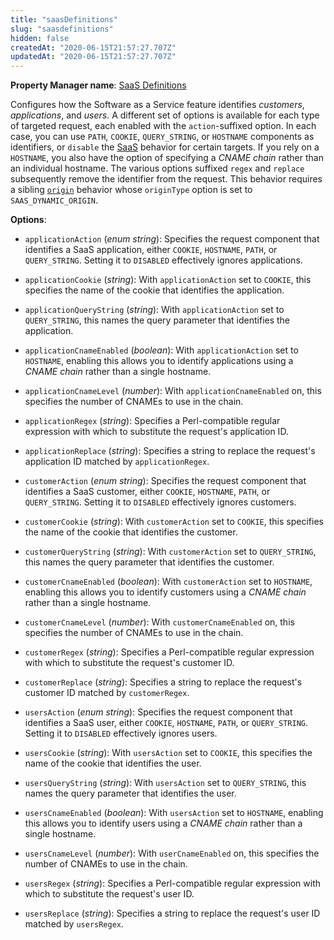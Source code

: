 ```yaml
---
title: "saasDefinitions"
slug: "saasdefinitions"
hidden: false
createdAt: "2020-06-15T21:57:27.707Z"
updatedAt: "2020-06-15T21:57:27.707Z"
---
```

__Property Manager name__: [SaaS Definitions](https://control.akamai.com/wh/CUSTOMER/AKAMAI/en-US/WEBHELP/property-manager/property-manager-help/csh_lookup.html?id=PM_0078)

Configures how the Software as a Service feature identifies _customers_, _applications_, and _users_. A different set of options is available for each type of targeted request, each enabled with the `action`-suffixed option. In each case, you can use `PATH`, `COOKIE`, `QUERY_STRING`, or `HOSTNAME` components as identifiers, or `disable` the [SaaS](https://control.akamai.com/dl/customers/SaaS/SaaS-User-Guide.pdf) behavior for certain targets. If you rely on a `HOSTNAME`, you also have the option of specifying a _CNAME chain_ rather than an individual hostname. The various options suffixed `regex` and `replace` subsequently remove the identifier from the request. This behavior requires a sibling [`origin`](#origin) behavior whose `originType` option is set to `SAAS_DYNAMIC_ORIGIN`.

__Options__:

<div class="option" markdown="1" id="saasDefinitions.applicationAction" >

- `applicationAction` (_enum string_): Specifies the request component that identifies a SaaS application, either `COOKIE`, `HOSTNAME`, `PATH`, or `QUERY_STRING`. Setting it to `DISABLED` effectively ignores applications.

</div>

<div class="option" markdown="1" id="saasDefinitions.applicationCookie" >

- `applicationCookie` (_string_): With `applicationAction` set to `COOKIE`, this specifies the name of the cookie that identifies the application.

</div>

<div class="option" markdown="1" id="saasDefinitions.applicationQueryString" >

- `applicationQueryString` (_string_): With `applicationAction` set to `QUERY_STRING`, this names the query parameter that identifies the application.

</div>

<div class="option" markdown="1" id="saasDefinitions.applicationCnameEnabled" >

- `applicationCnameEnabled` (_boolean_): With `applicationAction` set to `HOSTNAME`, enabling this allows you to identify applications using a _CNAME chain_ rather than a single hostname.

</div>

<div class="option" markdown="1" id="saasDefinitions.applicationCnameLevel" >

- `applicationCnameLevel` (_number_): With `applicationCnameEnabled` on, this specifies the number of CNAMEs to use in the chain.

</div>

<div class="option" markdown="1" id="saasDefinitions.applicationRegex" >

- `applicationRegex` (_string_): Specifies a Perl-compatible regular expression with which to substitute the request's application ID.

</div>

<div class="option" markdown="1" id="saasDefinitions.applicationReplace" >

- `applicationReplace` (_string_): Specifies a string to replace the request's application ID matched by `applicationRegex`.

</div>

<div class="option" markdown="1" id="saasDefinitions.customerAction" >

- `customerAction` (_enum string_): Specifies the request component that identifies a SaaS customer, either `COOKIE`, `HOSTNAME`, `PATH`, or `QUERY_STRING`. Setting it to `DISABLED` effectively ignores customers.

</div>

<div class="option" markdown="1" id="saasDefinitions.customerCookie" >

- `customerCookie` (_string_): With `customerAction` set to `COOKIE`, this specifies the name of the cookie that identifies the customer.

</div>

<div class="option" markdown="1" id="saasDefinitions.customerQueryString" >

- `customerQueryString` (_string_): With `customerAction` set to `QUERY_STRING`, this names the query parameter that identifies the customer.

</div>

<div class="option" markdown="1" id="saasDefinitions.customerCnameEnabled" >

- `customerCnameEnabled` (_boolean_): With `customerAction` set to `HOSTNAME`, enabling this allows you to identify customers using a _CNAME chain_ rather than a single hostname.

</div>

<div class="option" markdown="1" id="saasDefinitions.customerCnameLevel" >

- `customerCnameLevel` (_number_): With `customerCnameEnabled` on, this specifies the number of CNAMEs to use in the chain.

</div>

<div class="option" markdown="1" id="saasDefinitions.customerRegex" >

- `customerRegex` (_string_): Specifies a Perl-compatible regular expression with which to substitute the request's customer ID.

</div>

<div class="option" markdown="1" id="saasDefinitions.customerReplace" >

- `customerReplace` (_string_): Specifies a string to replace the request's customer ID matched by `customerRegex`.

</div>

<div class="option" markdown="1" id="saasDefinitions.usersAction" >

- `usersAction` (_enum string_): Specifies the request component that identifies a SaaS user, either `COOKIE`, `HOSTNAME`, `PATH`, or `QUERY_STRING`. Setting it to `DISABLED` effectively ignores users.

</div>

<div class="option" markdown="1" id="saasDefinitions.usersCookie" >

- `usersCookie` (_string_): With `usersAction` set to `COOKIE`, this specifies the name of the cookie that identifies the user.

</div>

<div class="option" markdown="1" id="saasDefinitions.usersQueryString" >

- `usersQueryString` (_string_): With `usersAction` set to `QUERY_STRING`, this names the query parameter that identifies the user.

</div>

<div class="option" markdown="1" id="saasDefinitions.usersCnameEnabled" >

- `usersCnameEnabled` (_boolean_): With `usersAction` set to `HOSTNAME`, enabling this allows you to identify users using a _CNAME chain_ rather than a single hostname.

</div>

<div class="option" markdown="1" id="saasDefinitions.usersCnameLevel" >

- `usersCnameLevel` (_number_): With `userCnameEnabled` on, this specifies the number of CNAMEs to use in the chain.

</div>

<div class="option" markdown="1" id="saasDefinitions.usersRegex" >

- `usersRegex` (_string_): Specifies a Perl-compatible regular expression with which to substitute the request's user ID.

</div>

<div class="option" markdown="1" id="saasDefinitions.usersReplace" >

- `usersReplace` (_string_): Specifies a string to replace the request's user ID matched by `usersRegex`.

</div>

</div>

<div class="feature" data-feature="salesForceCommerceCloudClient" markdown="1">
